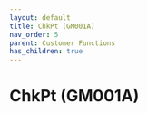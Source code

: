 ```yaml
---
layout: default
title: ChkPt (GM001A)
nav_order: 5
parent: Customer Functions
has_children: true
---
```

# ChkPt (GM001A)

